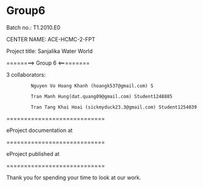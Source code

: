 # Group6
Batch no.: T1.2010.E0

CENTER NAME: ACE-HCMC-2-FPT

Project title: Sanjalika Water World

========> Group 6 <=========

3 collaborators:

             Nguyen Vo Hoang Khanh (hoangk537@gmail.com) S

             Tran Manh Hung(dat.quang09@gmail.com) Student1248885
             
             Tran Tang Khai Hoai (sickmyduck23.3@gmail.com) Student1254039

============================

eProject documentation at 

============================

eProject published at

============================

Thank you for spending your time to look at our work.

